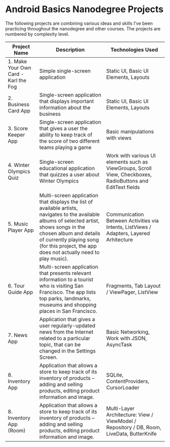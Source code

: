 # Android Basics Nanodegree Projects

The following projects are combining various ideas and skills I’ve been practicing throughout the nanodegree and other courses. The projects are numbered by complexity level. 

| Project Name | Description | Technologies Used |
| --- | --- | --- |
| 1. Make Your Own Card - Karl the Fog | Simple single-screen application | Static UI, Basic UI Elements, Layouts	|
| 2. Business Card App | Single-screen application that displays important information about the business | Static UI, Basic UI Elements, Layouts|
| 3. Score Keeper App | Single-screen application that gives a user the ability to keep track of the score of two different teams playing a game | Basic manipulations with views |
| 4. Winter Olympics Quiz | Single-screen educational application that quizzes a user about Winter Olympics | Work with various UI elements such as ViewGroups, Scroll View, Checkboxes, RadioButtons and EditText fields |
| 5. Music Player App | Multi-screen application that displays the list of available artists, navigates to the available albums of selected artist, shows songs in the chosen album and details of currently playing song (for this project, the app does not actually need to play music). |	Communication Between Activities via Intents, ListViews	/ Adapters, Layered Arhitecture |
| 6. Tour Guide App | Multi-screen application that presents relevant information to a tourist who is visiting San Francisco. The app lists top parks, landmarks, museums and shopping places in San Francisco. | Fragments, Tab Layout / ViewPager, ListView |
| 7. News App | Application that gives a user regularly-updated news from the Internet related to a particular topic, that can be changed in the Settings Screen. | Basic Networking, Work with JSON, AsyncTask |
| 8. Inventory App | Application that allows a store to keep track of its inventory of products – adding and selling products, editing product information and image. | SQLite, ContentProviders, CursorLoader |
| 8. Inventory App (Room) | Application that allows a store to keep track of its inventory of products – adding and selling products, editing product information and image. | Multi-Layer Architecture: View / ViewModel / Repository / DB, Room, LiveData, ButterKnife	|
